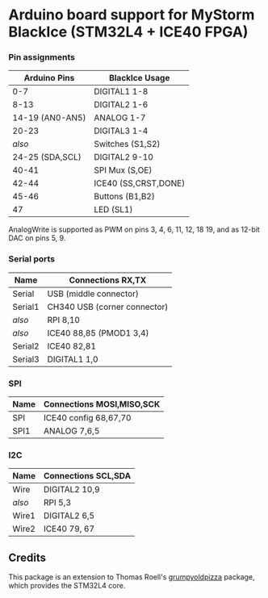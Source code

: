 # Arduino board support for MyStorm BlackIce (STM32L4 + ICE40 FPGA)

### Pin assignments

| Arduino Pins    | BlackIce Usage |
| --------------- | -------------- |
| 0-7             | DIGITAL1 1-8   |
| 8-13            | DIGITAL2 1-6   |
| 14-19 (AN0-AN5) | ANALOG 1-7     |
| 20-23           | DIGITAL3 1-4   |
| *also*          | Switches (S1,S2) |
| 24-25 (SDA,SCL) | DIGITAL2 9-10  |
| 40-41           | SPI Mux (S,OE) |
| 42-44           | ICE40 (SS,CRST,DONE) |
| 45-46           | Buttons (B1,B2) |
| 47              | LED (SL1)      |

AnalogWrite is supported as PWM on pins 3, 4, 6, 11, 12, 18 19,
and as 12-bit DAC on pins 5, 9.

### Serial ports

| Name      | Connections RX,TX  |
| --------- | -----------        |
| Serial    | USB (middle connector) |
| Serial1   | CH340 USB (corner connector) |
| *also*    | RPI 8,10           |
| *also*    | ICE40 88,85 (PMOD1 3,4) |
| Serial2   | ICE40 82,81        |
| Serial3   | DIGITAL1 1,0       |

### SPI

| Name      | Connections MOSI,MISO,SCK |
| --------- | ------------------------- |
| SPI       | ICE40 config 68,67,70     |
| SPI1      | ANALOG 7,6,5              |

### I2C

| Name      | Connections SCL,SDA |
| --------- | ------------------- |
| Wire      | DIGITAL2 10,9       |
| *also*    | RPI 5,3             |
| Wire1     | DIGITAL2 6,5        |
| Wire2     | ICE40 79, 67        |

## Credits

This package is an extension to Thomas Roell's [grumpyoldpizza](https://grumpyoldpizza.github.io/arduino-STM32L4) package, which provides the STM32L4 core.
